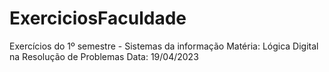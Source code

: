# ExerciciosFaculdade
Exercícios do 1º semestre - Sistemas da informação
Matéria: Lógica Digital na Resolução de Problemas
Data: 19/04/2023
